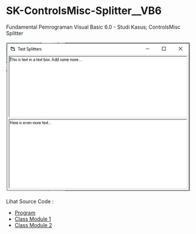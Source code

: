 # SK-ControlsMisc-Splitter__VB6
Fundamental Pemrograman Visual Basic 6.0 - Studi Kasus; ControlsMisc Splitter<br><br>
<img src="https://github.com/RizkyKhapidsyah/SK-ControlsMisc-Splitter__VB6/blob/main/result/001.PNG"><br><br>
Lihat Source Code : <br>
- <a href="https://github.com/RizkyKhapidsyah/SK-ControlsMisc-Splitter__VB6/blob/main/Splitter.Frm">Program</a><br>
- <a href="https://github.com/RizkyKhapidsyah/SK-ControlsMisc-Splitter__VB6/blob/main/VSPLIT.CLS">Class Module 1</a><br>
- <a href="https://github.com/RizkyKhapidsyah/SK-ControlsMisc-Splitter__VB6/blob/main/HSPLIT.CLS">Class Module 2</a>

